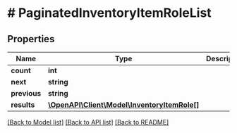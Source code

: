 # # PaginatedInventoryItemRoleList

## Properties

Name | Type | Description | Notes
------------ | ------------- | ------------- | -------------
**count** | **int** |  |
**next** | **string** |  | [optional]
**previous** | **string** |  | [optional]
**results** | [**\OpenAPI\Client\Model\InventoryItemRole[]**](InventoryItemRole.md) |  |

[[Back to Model list]](../../README.md#models) [[Back to API list]](../../README.md#endpoints) [[Back to README]](../../README.md)

